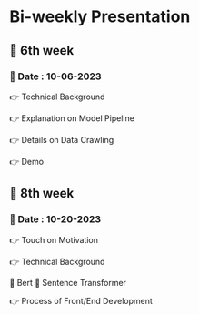 # Bi-weekly Presentation 

## 📝 6th week 
### 📅 Date : 10-06-2023

👉 Technical Background

👉 Explanation on Model Pipeline

👉 Details on Data Crawling

👉 Demo


## 📝 8th week 
### 📅 Date : 10-20-2023

👉 Touch on Motivation

👉 Technical Background

  🫵 Bert 
  🫵 Sentence Transformer

👉 Process of Front/End Development
